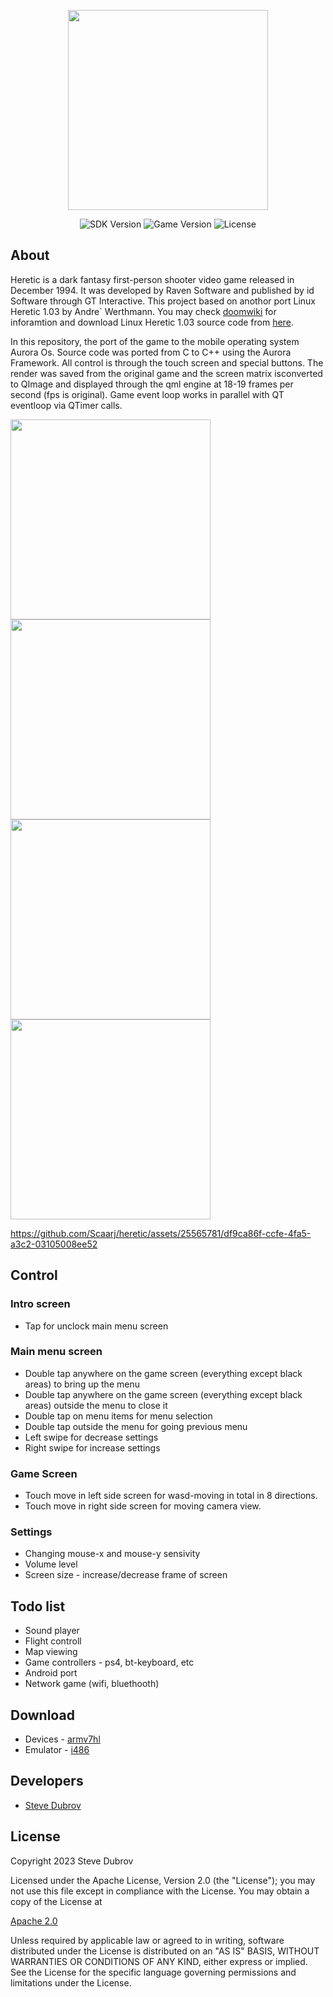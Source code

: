 <p align="center">
      <img src="https://github.com/Scaarj/heretic/assets/25565781/4a7a8432-c7fa-45d6-adc0-11dbae6558cc" width="320">
</p>

<p align="center">
   <img src="https://img.shields.io/badge/Sdk%20Version-4.0.2.89-green" alt="SDK Version">
   <img src="https://img.shields.io/badge/Game%20Version-1.0.77-blue" alt="Game Version">
   <img src="https://img.shields.io/badge/License-Apache%20License-yellow" alt="License">
</p>

## About

Heretic is a dark fantasy first-person shooter video game released in December 1994. It was developed by Raven Software and published by id Software through GT Interactive. This project based on anothor port Linux Heretic 1.03 by Andre` Werthmann. You may check [doomwiki](https://doomwiki.org/wiki/Linux_Heretic) for inforamtion and download Linux Heretic 1.03 source code from [here](https://www.doomworld.com/3ddownloads/ports/linux-heretic-1.03.tar.gz).

In this repository, the port of the game to the mobile operating system Aurora Os. Source code was ported from C to C++ using the Aurora Framework. All control is through the touch screen and special buttons. The render was saved from the original game and the screen matrix is ​​converted to QImage and displayed through the qml engine at 18-19 frames per second (fps is original). Game event loop works in parallel with QT eventloop via QTimer calls.

<img src="https://github.com/Scaarj/heretic/assets/25565781/d3ef5398-3012-4304-bd94-3c37b71c006c" width="320">
<img src="https://github.com/Scaarj/heretic/assets/25565781/506740b9-40bd-4ed8-8e25-3d97fca96749" width="320">
<img src="https://github.com/Scaarj/heretic/assets/25565781/2a85ca27-1b28-4473-bff9-31e302265c3b" width="320">
<img src="https://github.com/Scaarj/heretic/assets/25565781/f827329e-8837-43a1-9118-ea2939d54798" width="320">

https://github.com/Scaarj/heretic/assets/25565781/df9ca86f-ccfe-4fa5-a3c2-03105008ee52

## Control

### Intro screen
- Tap for unclock main menu screen
### Main menu screen
- Double tap anywhere on the game screen (everything except black areas) to bring up the menu
- Double tap anywhere on the game screen (everything except black areas) outside the menu to close it
- Double tap on menu items for menu selection
- Double tap outside the menu for going previous menu
- Left swipe for decrease settings
- Right swipe for increase settings
### Game Screen
- Touch move in left side screen for wasd-moving in total in 8 directions.
- Touch move in right side screen for moving camera view.

### Settings
- Changing mouse-x and mouse-y sensivity
- Volume level
- Screen size - increase/decrease frame of screen

## Todo list

- Sound player
- Flight controll
- Map viewing
- Game controllers - ps4, bt-keyboard, etc
- Android port
- Network game (wifi, bluethooth)

## Download

- Devices - [armv7hl](https://disk.yandex.ru/d/WtclhRIuZ58yrg)
- Emulator - [i486](https://disk.yandex.ru/d/BlcEpgYJrYxOoA)

## Developers

- [Steve Dubrov](https://github.com/Scaarj)

## License

Copyright 2023 Steve Dubrov

Licensed under the Apache License, Version 2.0 (the "License");
you may not use this file except in compliance with the License.
You may obtain a copy of the License at

[Apache 2.0 ](http://www.apache.org/licenses/LICENSE-2.0)

Unless required by applicable law or agreed to in writing, software
distributed under the License is distributed on an "AS IS" BASIS,
WITHOUT WARRANTIES OR CONDITIONS OF ANY KIND, either express or implied.
See the License for the specific language governing permissions and
limitations under the License.
